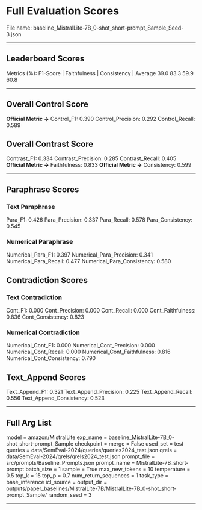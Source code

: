 # Full Evaluation Scores

File name: baseline_MistralLite-7B_0-shot_short-prompt_Sample_Seed-3.json


---

## Leaderboard Scores

Metrics (%): F1-Score | Faithfulness | Consistency | Average
                39.0        83.3          59.9        60.8

---

## Overall Control Score

**Official Metric ->** Control_F1: 0.390
Control_Precision: 0.292
Control_Recall: 0.589

## Overall Contrast Score

Contrast_F1: 0.334
Contrast_Precision: 0.285
Contrast_Recall: 0.405
**Official Metric ->** Faithfulness: 0.833
**Official Metric ->** Consistency: 0.599

---


## Paraphrase Scores


### Text Paraphrase

Para_F1: 0.426
Para_Precision: 0.337
Para_Recall: 0.578
Para_Consistency: 0.545


### Numerical Paraphrase

Numerical_Para_F1: 0.397
Numerical_Para_Precision: 0.341
Numerical_Para_Recall: 0.477
Numerical_Para_Consistency: 0.580


## Contradiction Scores


### Text Contradiction

Cont_F1: 0.000
Cont_Precision: 0.000
Cont_Recall: 0.000
Cont_Faithfulness: 0.836
Cont_Consistency: 0.823


### Numerical Contradiction

Numerical_Cont_F1: 0.000
Numerical_Cont_Precision: 0.000
Numerical_Cont_Recall: 0.000
Numerical_Cont_Faithfulness: 0.816
Numerical_Cont_Consistency: 0.790


## Text_Append Scores

Text_Append_F1: 0.321
Text_Append_Precision: 0.225
Text_Append_Recall: 0.556
Text_Append_Consistency: 0.523

---

## Full Arg List

model = amazon/MistralLite
exp_name = baseline_MistralLite-7B_0-shot_short-prompt_Sample
checkpoint = 
merge = False
used_set = test
queries = data/SemEval-2024/queries/queries2024_test.json
qrels = data/SemEval-2024/qrels/qrels2024_test.json
prompt_file = src/prompts/Baseline_Prompts.json
prompt_name = MistralLite-7B_short-prompt
batch_size = 1
sample = True
max_new_tokens = 10
temperature = 0.5
top_k = 15
top_p = 0.7
num_return_sequences = 1
task_type = base_inference
icl_source = 
output_dir = outputs/paper_baselines/MistralLite-7B/MistralLite-7B_0-shot_short-prompt_Sample/
random_seed = 3

---

